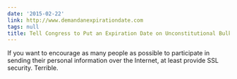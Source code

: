 ```yaml
---
date: '2015-02-22'
link: http://www.demandanexpirationdate.com
tags: null
title: Tell Congress to Put an Expiration Date on Unconstitutional Bulk Surveillance
---
```


If you want to encourage as many people as possible to participate in sending their personal information over the Internet, at least provide SSL security. Terrible.
